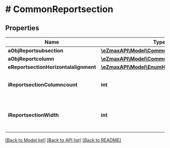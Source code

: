 # # CommonReportsection

## Properties

Name | Type | Description | Notes
------------ | ------------- | ------------- | -------------
**aObjReportsubsection** | [**\eZmaxAPI\Model\CommonReportsubsection[]**](CommonReportsubsection.md) |  |
**aObjReportcolumn** | [**\eZmaxAPI\Model\CommonReportcolumn[]**](CommonReportcolumn.md) |  |
**eReportsectionHorizontalalignment** | [**\eZmaxAPI\Model\EnumHorizontalalignment**](EnumHorizontalalignment.md) |  |
**iReportsectionColumncount** | **int** | The number of Reportcolumns in the Reportsection |
**iReportsectionWidth** | **int** | The combined width of all the Reportcolumns in the Reportsection |

[[Back to Model list]](../../README.md#models) [[Back to API list]](../../README.md#endpoints) [[Back to README]](../../README.md)
